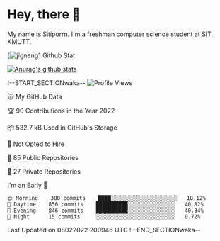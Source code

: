# Hey, there 🙌
My name is Sitiporrn. I'm a freshman computer science student at SIT, KMUTT.


[![jigneng1 Github Stat](httpsgithub-profile-summary-cards.vercel.appapicardsprofile-detailsusername=jigneng1&theme=dracula)

[![Anurag's github stats](httpsgithub-readme-stats.vercel.appapiusername=jigengn1&count_private=true&show_icons=true&theme=tokyonight)](httpsgithub.comanuraghazragithub-readme-stats)

!--START_SECTIONwaka--
![Profile Views](httpimg.shields.iobadgeProfile%20Views-13-blue)

🐱 My GitHub Data 

 🏆 90 Contributions in the Year 2022
  
 📦 532.7 kB Used in GitHub's Storage 
  
 🚫 Not Opted to Hire
  
 📜 85 Public Repositories 
  
 🔑 27 Private Repositories  
  
I'm an Early 🐤 

```text
🌞 Morning    380 commits    ████░░░░░░░░░░░░░░░░░░░░░   18.12% 
🌆 Daytime    856 commits    ██████████░░░░░░░░░░░░░░░   40.82% 
🌃 Evening    846 commits    ██████████░░░░░░░░░░░░░░░   40.34% 
🌙 Night      15 commits     ░░░░░░░░░░░░░░░░░░░░░░░░░   0.72%

```

 Last Updated on 08022022 200946 UTC
!--END_SECTIONwaka--

